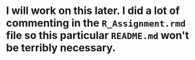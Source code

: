 # I will work on this later. I did a lot of commenting in the `R_Assignment.rmd` file so this particular `README.md` won't be terribly necessary.